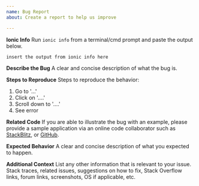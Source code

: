 ```yaml
---
name: Bug Report
about: Create a report to help us improve

---
```


<!--
PLEASE HELP US PROCESS GITHUB ISSUES FASTER BY PROVIDING THE FOLLOWING INFORMATION.

ISSUES MISSING IMPORTANT INFORMATION MAY BE CLOSED WITHOUT INVESTIGATION.
-->

**Ionic Info** 
Run `ionic info` from a terminal/cmd prompt and paste the output below.

```
insert the output from ionic info here
```

**Describe the Bug**
A clear and concise description of what the bug is.

**Steps to Reproduce**
Steps to reproduce the behavior:
1. Go to '...'
2. Click on '....'
3. Scroll down to '....'
4. See error

**Related Code**
If you are able to illustrate the bug with an example, please provide a sample application via an online code collaborator such as [StackBlitz](https://stackblitz.com), or [GitHub](https://github.com).

**Expected Behavior**
A clear and concise description of what you expected to happen.

**Additional Context**
List any other information that is relevant to your issue. Stack traces, related issues, suggestions on how to fix, Stack Overflow links, forum links, screenshots, OS if applicable, etc.
